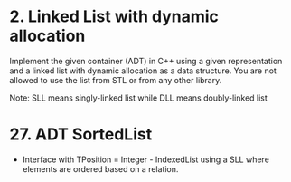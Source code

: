 # 2. Linked List with dynamic allocation
Implement the given container (ADT) in C++ using a given representation and a linked list with dynamic allocation as a data structure. You are not allowed to use the list from STL or from any other library.

Note: SLL means singly-linked list while DLL means doubly-linked list

# 27. ADT SortedList
 - Interface  with TPosition = Integer - IndexedList using  a SLL  where elements are ordered based on a relation.
